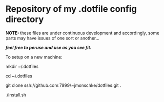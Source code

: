 Repository of my .dotfile config directory 
===========

**NOTE:** these files are under continuous development and accordingly, some 
parts may have issues of one sort or another...

**_feel free to peruse and use as you see fit._**

To setup on a new machine:

mkdir ~/.dotfiles

cd ~/.dotfiles

git clone ssh://github.com:7999/~jmonschke/dotfiles.git .

./install.sh

